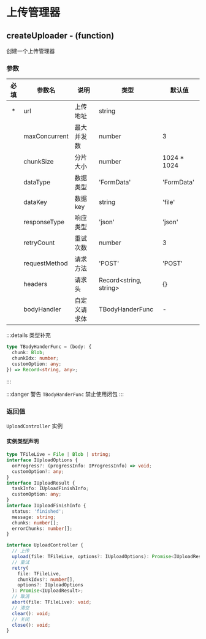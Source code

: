 # 上传管理器

## createUploader - (function)

创建一个上传管理器

### 参数

| 必填 | 参数名        | 说明         | 类型                   | 默认值       |
| :--: | ------------- | ------------ | ---------------------- | ------------ |
|  \*  | url           | 上传地址     | string                 |              |
|      | maxConcurrent | 最大并发数   | number                 | 3            |
|      | chunkSize     | 分片大小     | number                 | 1024 \* 1024 |
|      | dataType      | 数据类型     | 'FormData'             | 'FormData'   |
|      | dataKey       | 数据 key     | string                 | 'file'       |
|      | responseType  | 响应类型     | 'json'                 | 'json'       |
|      | retryCount    | 重试次数     | number                 | 3            |
|      | requestMethod | 请求方法     | 'POST'                 | 'POST'       |
|      | headers       | 请求头       | Record<string, string> | {}           |
|      | bodyHandler   | 自定义请求体 | TBodyHanderFunc        | -            |

:::details 类型补充

```ts
type TBodyHanderFunc = (body: {
  chunk: Blob;
  chunkIdx: number;
  customOption: any;
}) => Record<string, any>;
```

:::

:::danger 警告
`TBodyHanderFunc` 禁止使用闭包
:::

### 返回值

`UploadController` 实例

#### 实例类型声明

```ts
type TFileLive = File | Blob | string;
interface IUploadOptions {
  onProgress?: (progressInfo: IProgressInfo) => void;
  customOption?: any;
}
interface IUploadResult {
  taskInfo: IUploadFinishInfo;
  customOption: any;
}
interface IUploadFinishInfo {
  status: 'finished';
  message: string;
  chunks: number[];
  errorChunks: number[];
}

interface UploadController {
  // 上传
  upload(file: TFileLive, options?: IUploadOptions): Promise<IUploadResult>;
  // 重试
  retry(
    file: TFileLive,
    chunkIdxs?: number[],
    options?: IUploadOptions
  ): Promise<IUploadResult>;
  // 取消
  abort(file: TFileLive): void;
  // 清空
  clear(): void;
  // 关闭
  close(): void;
}
```
